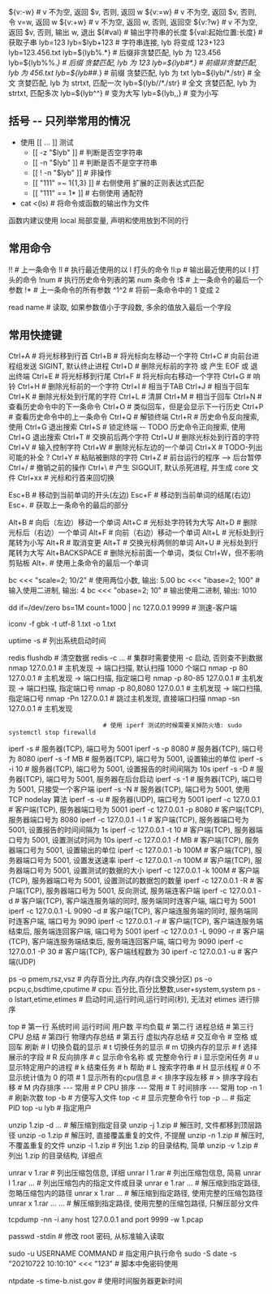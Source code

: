
${v:-w}              # v 不为空, 返回 $v, 否则, 返回 w
${v:=w}              # v 不为空, 返回 $v, 否则, 令 v=w, 返回 w
${v:+w}              # v 不为空, 返回  w, 否则, 返回空
${v:?w}              # v 不为空, 返回 $v, 否则, 输出 w, 退出
${#val}              # 输出字符串的长度
${val:起始位置:长度} # 获取子串
lyb=123
lyb=$lyb+123         # 字符串连接, lyb 将变成 123+123
lyb=123.456.txt
lyb=${lyb%.*}        # 后缀非贪婪匹配, lyb 为 123.456
lyb=${lyb%%.*}       # 后缀  贪婪匹配, lyb 为 123
lyb=${lyb#*.}        # 前缀非贪婪匹配, lyb 为 456.txt
lyb=${lyb##*.}       # 前缀  贪婪匹配, lyb 为 txt
lyb=${lyb/*./str}    # 全文  贪婪匹配, lyb 为 strtxt, 匹配一次
lyb=${lyb//*./str}   # 全文  贪婪匹配, lyb 为 strtxt, 匹配多次
lyb=${lyb^^}         # 变为大写
lyb=${lyb,,}         # 变为小写

## 括号 -- 只列举常用的情况
* 使用 [[ ... ]] 测试
    * [[     -z "$lyb"   ]] # 判断是否空字符串
    * [[     -n "$lyb"   ]] # 判断是否不是空字符串
    * [[ !   -n "$lyb"   ]] # 非操作
    * [[ "111" =~ 1{1,3} ]] # 右侧使用 扩展的正则表达式匹配
    * [[ "111" == 1*     ]] # 右侧使用 通配符
* cat <(ls)                 # 将命令或函数的输出作为文件

函数内建议使用 local 局部变量, 声明和使用放到不同的行

## 常用命令
!!    # 上一条命令
!l    # 执行最近使用的以 l 打头的命令
!l:p  # 输出最近使用的以 l 打头的命令
!num  # 执行历史命令列表的第 num 条命令
!$    # 上一条命令的最后一个参数
!*    # 上一条命令的所有参数
^1^2  # 将前一条命令中的 1 变成 2

read name     # 读取, 如果参数值小于字段数, 多余的值放入最后一个字段

## 常用快捷键
Ctrl+A      # 将光标移到行首
Ctrl+B      # 将光标向左移动一个字符
Ctrl+C      # 向前台进程组发送 SIGINT, 默认终止进程
Ctrl+D      # 删除光标前的字符 或 产生 EOF 或 退出终端
Ctrl+E      # 将光标移到行尾
Ctrl+F      # 将光标向右移动一个字符
Ctrl+G      # 响铃
Ctrl+H      # 删除光标前的一个字符
Ctrl+I      # 相当于TAB
Ctrl+J      # 相当于回车
Ctrl+K      # 删除光标处到行尾的字符
Ctrl+L      # 清屏
Ctrl+M      # 相当于回车
Ctrl+N      # 查看历史命令中的下一条命令
Ctrl+O      # 类似回车，但是会显示下一行历史
Ctrl+P      # 查看历史命令中的上一条命令
Ctrl+Q      # 解锁终端
Ctrl+R      # 历史命令反向搜索, 使用 Ctrl+G 退出搜索
Ctrl+S      # 锁定终端 -- TODO 历史命令正向搜索, 使用 Ctrl+G 退出搜索
Ctrl+T      # 交换前后两个字符
Ctrl+U      # 删除光标处到行首的字符
Ctrl+V      # 输入控制字符
Ctrl+W      # 删除光标左边的一个单词
Ctrl+X      #   TODO-列出可能的补全 ?
Ctrl+Y      # 粘贴被删除的字符
Ctrl+Z      # 前台运行的程序 --> 后台暂停
Ctrl+/      # 撤销之前的操作
Ctrl+\      # 产生 SIGQUIT, 默认杀死进程, 并生成 core 文件
Ctrl+xx     # 光标和行首来回切换

Esc+B              # 移动到当前单词的开头(左边)
Esc+F              # 移动到当前单词的结尾(右边)
Esc+.              # 获取上一条命令的最后的部分

Alt+B              # 向后（左边）移动一个单词
Alt+C              # 光标处字符转为大写
Alt+D              # 删除光标后（右边）一个单词
Alt+F              # 向前（右边）移动一个单词
Alt+L              # 光标处到行尾转为小写
Alt+R              # 取消变更
Alt+T              # 交换光标两侧的单词
Alt+U              # 光标处到行尾转为大写
Alt+BACKSPACE      # 删除光标前面一个单词，类似 Ctrl+W，但不影响剪贴板
Alt+.              # 使用上条命令的最后一个单词


bc <<< "scale=2; 10/2" # 使用两位小数,   输出: 5.00
bc <<< "ibase=2;  100" # 输入使用二进制, 输出: 4
bc <<< "obase=2;   10" # 输出使用二进制, 输出: 1010

dd if=/dev/zero bs=1M count=1000 | nc 127.0.0.1 9999 # 测速-客户端

iconv -f gbk -t utf-8 1.txt -o 1.txt

uptime -s # 列出系统启动时间

redis flushdb # 清空数据
redis -c ...  # 集群时需要使用 -c 启动, 否则查不到数据
nmap             127.0.0.1 # 主机发现 -> 端口扫描, 默认扫描 1000 个端口
nmap -p  80      127.0.0.1 # 主机发现 -> 端口扫描, 指定端口号
nmap -p  80-85   127.0.0.1 # 主机发现 -> 端口扫描, 指定端口号
nmap -p  80,8080 127.0.0.1 # 主机发现 -> 端口扫描, 指定端口号
nmap -Pn         127.0.0.1 # 跳过主机发现, 直接端口扫描
nmap -sn         127.0.0.1 # 主机发现

                              # 使用 iperf 测试的时候需要关掉防火墙: sudo systemctl stop firewalld
iperf -s                      # 服务器(TCP), 端口号为 5001
iperf -s -p 8080              # 服务器(TCP), 端口号为 8080
iperf -s -f MB                # 服务器(TCP), 端口号为 5001, 设置输出的单位
iperf -s -i 10                # 服务器(TCP), 端口号为 5001, 设置报告的时间间隔为 10s
iperf -s -D                   # 服务器(TCP), 端口号为 5001, 服务器在后台启动
iperf -s -1                   # 服务器(TCP), 端口号为 5001, 只接受一个客户端
iperf -s -N                   # 服务器(TCP), 端口号为 5001, 使用 TCP nodelay 算法
iperf -s -u                   # 服务器(UDP), 端口号为 5001
iperf -c 127.0.0.1            # 客户端(TCP), 服务器端口号为 5001
iperf -c 127.0.0.1 -p 8080    # 客户端(TCP), 服务器端口号为 8080
iperf -c 127.0.0.1 -i 1       # 客户端(TCP), 服务器端口号为 5001, 设置报告的时间间隔为 1s
iperf -c 127.0.0.1 -t 10      # 客户端(TCP), 服务器端口号为 5001, 设置测试时间为 10s
iperf -c 127.0.0.1 -f MB      # 客户端(TCP), 服务器端口号为 5001, 设置输出的单位
iperf -c 127.0.0.1 -b 100M    # 客户端(TCP), 服务器端口号为 5001, 设置发送速率
iperf -c 127.0.0.1 -n 100M    # 客户端(TCP), 服务器端口号为 5001, 设置测试的数据的大小
iperf -c 127.0.0.1 -k 100M    # 客户端(TCP), 服务器端口号为 5001, 设置测试的数据包的数量
iperf -c 127.0.0.1 -R         # 客户端(TCP), 服务器端口号为 5001, 反向测试, 服务端连客户端
iperf -c 127.0.0.1         -d # 客户端(TCP), 客户端连服务端的同时, 服务端同时连客户端, 端口号为 5001
iperf -c 127.0.0.1 -L 9090 -d # 客户端(TCP), 客户端连服务端的同时, 服务端同时连客户端, 端口号为 9090
iperf -c 127.0.0.1         -r # 客户端(TCP), 客户端连服务端结束后, 服务端连回客户端,   端口号为 5001
iperf -c 127.0.0.1 -L 9090 -r # 客户端(TCP), 客户端连服务端结束后, 服务端连回客户端,   端口号为 9090
iperf -c 127.0.0.1 -P 30      # 客户端(TCP), 客户端线程数为 30
iperf -c 127.0.0.1 -u         # 客户端(UDP)

ps -o pmem,rsz,vsz           # 内存百分比,内存,内存(含交换分区)
ps -o pcpu,c,bsdtime,cputime # cpu: 百分比,百分比整数,user+system,system
ps -o lstart,etime,etimes    # 启动时间,运行时间,运行时间(秒), 无法对 etimes 进行排序

top     # 第一行 系统时间 运行时间 用户数 平均负载
        # 第二行 进程总结
        # 第三行 CPU 总结
        # 第四行 物理内存总结
        # 第五行 虚拟内存总结
        # 交互命令
        #   空格 或 回车 刷新
        #   l 切换负载的显示
        #   t 切换任务的显示
        #   m 切换内存的显示
        #   f 选择展示的字段
        #   R 反向排序
        #   c 显示命令名称 或 完整命令行
        #   i 显示空闲任务
        #   u 显示特定用户的进程
        #   k 结束任务
        #   h 帮助
        #   L 搜索字符串
        #   H 显示线程
        #   0 不显示统计值为 0 的项
        #   1   显示所有的cpu信息
        #   < 排序字段左移
        #   > 排序字段右移
        #   M 内存排序   --- 常用
        #   P CPU 排序   --- 常用
        #   T 时间排序   --- 常用
top -n 1   # 刷新次数
top -b     # 方便写入文件
top -c     # 显示完整命令行
top -p ... # 指定 PID
top -u lyb # 指定用户

unzip    1.zip -d ... # 解压缩到指定目录
unzip -j 1.zip        # 解压时, 文件都移到顶层路径
unzip -o 1.zip        # 解压时, 直接覆盖重复的文件, 不提醒
unzip -n 1.zip        # 解压时,   不覆盖重复的文件
unzip -l 1.zip        # 列出 1.zip 的目录结构, 简单
unzip -v 1.zip        # 列出 1.zip 的目录结构, 详细点

unrar    v 1.rar          # 列出压缩包信息, 详细
unrar    l 1.rar          # 列出压缩包信息, 简易
unrar    l 1.rar ...      # 列出压缩包内的指定文件或目录
unrar    e 1.rar ...      # 解压缩到指定路径, 忽略压缩包内的路径
unrar    x 1.rar ...      # 解压缩到指定路径, 使用完整的压缩包路径
unrar    x 1.rar ... ...  # 解压缩到指定路径, 使用完整的压缩包路径, 只解压部分文件

tcpdump -nn -i any host 127.0.0.1 and port 9999 -w 1.pcap

passwd -stdin     # 修改 root 密码, 从标准输入读取

sudo -u USERNAME COMMAND                      # 指定用户执行命令
sudo -S date -s "20210722 10:10:10" <<< "123" # 脚本中免密码使用

ntpdate -s time-b.nist.gov # 使用时间服务器更新时间

